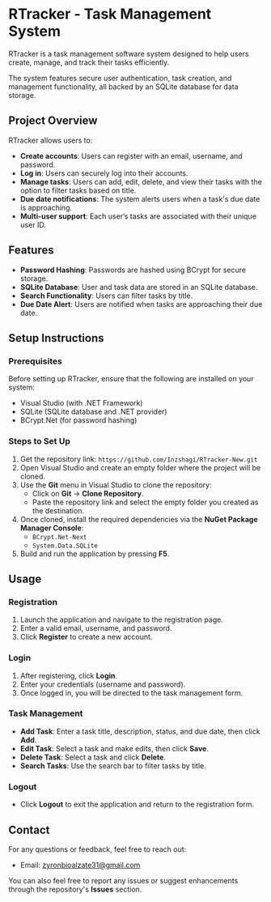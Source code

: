 # RTracker - Task Management System

RTracker is a task management software system designed to help users create, manage, and track their tasks efficiently. 

The system features secure user authentication, task creation, and management functionality, all backed by an SQLite database for data storage.

## Project Overview

RTracker allows users to:
- **Create accounts**: Users can register with an email, username, and password.
- **Log in**: Users can securely log into their accounts.
- **Manage tasks**: Users can add, edit, delete, and view their tasks with the option to filter tasks based on title.
- **Due date notifications**: The system alerts users when a task's due date is approaching.
- **Multi-user support**: Each user’s tasks are associated with their unique user ID.

## Features
- **Password Hashing**: Passwords are hashed using BCrypt for secure storage.
- **SQLite Database**: User and task data are stored in an SQLite database.
- **Search Functionality**: Users can filter tasks by title.
- **Due Date Alert**: Users are notified when tasks are approaching their due date.

## Setup Instructions

### Prerequisites
Before setting up RTracker, ensure that the following are installed on your system:
- Visual Studio (with .NET Framework)
- SQLite (SQLite database and .NET provider)
- BCrypt.Net (for password hashing)

### Steps to Set Up
1. Get the repository link: `https://github.com/Inzshagi/RTracker-New.git`
2. Open Visual Studio and create an empty folder where the project will be cloned.
3. Use the **Git** menu in Visual Studio to clone the repository:
   - Click on **Git** -> **Clone Repository**.
   - Paste the repository link and select the empty folder you created as the destination.
4. Once cloned, install the required dependencies via the **NuGet Package Manager Console**:
   - `BCrypt.Net-Next`
   - `System.Data.SQLite`
5. Build and run the application by pressing **F5**.

## Usage

### Registration
1. Launch the application and navigate to the registration page.
2. Enter a valid email, username, and password.
3. Click **Register** to create a new account.

### Login
1. After registering, click **Login**.
2. Enter your credentials (username and password).
3. Once logged in, you will be directed to the task management form.

### Task Management
- **Add Task**: Enter a task title, description, status, and due date, then click **Add**.
- **Edit Task**: Select a task and make edits, then click **Save**.
- **Delete Task**: Select a task and click **Delete**.
- **Search Tasks**: Use the search bar to filter tasks by title.

### Logout
- Click **Logout** to exit the application and return to the registration form.

## Contact
For any questions or feedback, feel free to reach out:
- Email: zyronbioalzate31@gmail.com

You can also feel free to report any issues or suggest enhancements through the repository's **Issues** section.
